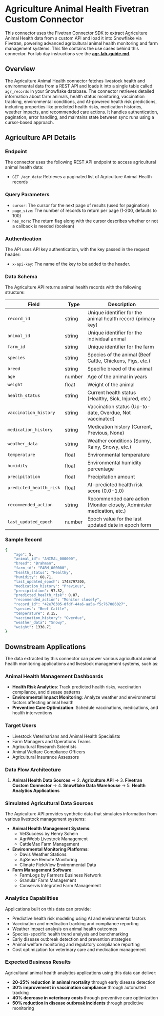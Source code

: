 # Agriculture Animal Health Fivetran Custom Connector

This connector uses the Fivetran Connector SDK to extract Agriculture Animal Health data from a custom API and load it into Snowflake via Fivetran, powering advanced agricultural animal health monitoring and farm management systems.  This file contains the use cases behind this connector. For lab day instructions see the **[agr-lab-guide.md](../agr-lab-guide.md)**.

## Overview

The Agriculture Animal Health connector fetches livestock health and environmental data from a REST API and loads it into a single table called `agr_records` in your Snowflake database. The connector retrieves detailed information about farm animals, health status monitoring, vaccination tracking, environmental conditions, and AI-powered health risk predictions, including properties like predicted health risks, medication histories, weather impacts, and recommended care actions. It handles authentication, pagination, error handling, and maintains state between sync runs using a cursor-based approach.

## Agriculture API Details

### Endpoint

The connector uses the following REST API endpoint to access agricultural animal health data:

- `GET /agr_data`: Retrieves a paginated list of Agriculture Animal Health records

### Query Parameters

- `cursor`: The cursor for the next page of results (used for pagination)
- `page_size`: The number of records to return per page (1-200, defaults to 100)
- `has_more`: The return flag along with the cursor describes whether or not a callback is needed (boolean)

### Authentication

The API uses API key authentication, with the key passed in the request header:
- `x-api-key`: The name of the key to be added to the header.

### Data Schema

The Agriculture API returns animal health records with the following structure:

| Field                              | Type    | Description                                   |
|------------------------------------|---------|-----------------------------------------------|
| `record_id`                        | string  | Unique identifier for the animal health record (primary key) |
| `animal_id`                        | string  | Unique identifier for the individual animal   |
| `farm_id`                          | string  | Unique identifier for the farm                |
| `species`                          | string  | Species of the animal (Beef Cattle, Chickens, Pigs, etc.) |
| `breed`                            | string  | Specific breed of the animal                  |
| `age`                              | number  | Age of the animal in years                    |
| `weight`                           | float   | Weight of the animal                          |
| `health_status`                    | string  | Current health status (Healthy, Sick, Injured, etc.) |
| `vaccination_history`              | string  | Vaccination status (Up-to-date, Overdue, Not vaccinated) |
| `medication_history`               | string  | Medication history (Current, Previous, None)  |
| `weather_data`                     | string  | Weather conditions (Sunny, Rainy, Snowy, etc.) |
| `temperature`                      | float   | Environmental temperature                     |
| `humidity`                         | float   | Environmental humidity percentage             |
| `precipitation`                    | float   | Precipitation amount                          |
| `predicted_health_risk`            | float   | AI-predicted health risk score (0.0-1.0)     |
| `recommended_action`               | string  | Recommended care action (Monitor closely, Administer medication, etc.) |
| `last_updated_epoch`               | number  | Epoch value for the last updated date in epoch form |

### Sample Record
```bash
{
    "age": 5,
    "animal_id": "ANIMAL_000000",
    "breed": "Brahman",
    "farm_id": "FARM_000000",
    "health_status": "Healthy",
    "humidity": 68.71,
    "last_updated_epoch": 1748797200,
    "medication_history": "Previous",
    "precipitation": 97.32,
    "predicted_health_risk": 0.87,
    "recommended_action": "Monitor closely",
    "record_id": "42e76305-0fdf-44a6-aa5a-f5c767086027",
    "species": "Beef Cattle",
    "temperature": 8.15,
    "vaccination_history": "Overdue",
    "weather_data": "Snowy",
    "weight": 1338.71
}
```
## Downstream Applications

The data extracted by this connector can power various agricultural animal health monitoring applications and livestock management systems, such as:

### Animal Health Management Dashboards
- **Health Risk Analytics**: Track predicted health risks, vaccination compliance, and disease patterns
- **Environmental Impact Monitoring**: Analyze weather and environmental factors affecting animal health
- **Preventive Care Optimization**: Schedule vaccinations, medications, and health interventions

### Target Users
- Livestock Veterinarians and Animal Health Specialists
- Farm Managers and Operations Teams
- Agricultural Research Scientists
- Animal Welfare Compliance Officers
- Agricultural Insurance Assessors

### Data Flow Architecture
1. **Animal Health Data Sources** → 2. **Agriculture API** → 3. **Fivetran Custom Connector** → 4. **Snowflake Data Warehouse** → 5. **Health Analytics Applications**

### Simulated Agricultural Data Sources
The Agriculture API provides synthetic data that simulates information from various livestock management systems:

- **Animal Health Management Systems**: 
  - VetSuccess by Henry Schein
  - AgriWebb Livestock Management
  - CattleMax Farm Management
- **Environmental Monitoring Platforms**: 
  - Davis Weather Stations
  - AgSense Remote Monitoring
  - Climate FieldView Environmental Data
- **Farm Management Software**: 
  - FarmLogs by Farmers Business Network
  - Granular Farm Management
  - Conservis Integrated Farm Management

### Analytics Capabilities
Applications built on this data can provide:
- Predictive health risk modeling using AI and environmental factors
- Vaccination and medication tracking and compliance reporting
- Weather impact analysis on animal health outcomes
- Species-specific health trend analysis and benchmarking
- Early disease outbreak detection and prevention strategies
- Animal welfare monitoring and regulatory compliance reporting
- Cost optimization for veterinary care and medication management

### Expected Business Results
Agricultural animal health analytics applications using this data can deliver:
- **20-25% reduction in animal mortality** through early disease detection
- **30% improvement in vaccination compliance** through automated tracking
- **40% decrease in veterinary costs** through preventive care optimization
- **50% reduction in disease outbreak incidents** through predictive monitoring
